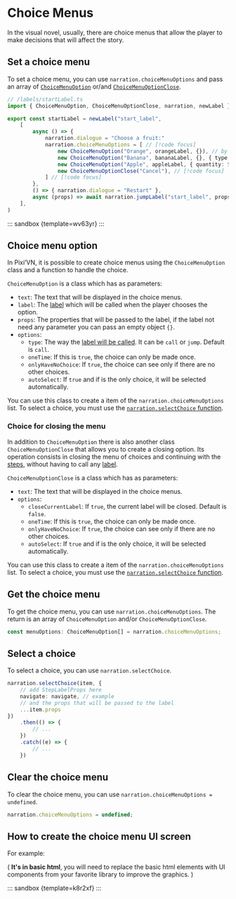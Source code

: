 # Choice Menus

In the visual novel, usually, there are choice menus that allow the player to make decisions that will affect the story.

## Set a choice menu

To set a choice menu, you can use `narration.choiceMenuOptions` and pass an array of [`ChoiceMenuOption`](#choice-menu-option) or/and [`ChoiceMenuOptionClose`](#choice-for-closing-the-menu).

<!-- ::: react-sandbox {template=vite-react-ts previewHeight=400 coderHeight=749}

<<< @/snippets/react/index.css{#hidden}
<<< @/snippets/react/index.tsx{#hidden}
<<< @/snippets/react/App.tsx{#hidden}
<<< @/snippets/react/components/NextButton.tsx{prefix=#hidden/components/}
<<< @/snippets/react/components/BackButton.tsx{prefix=#hidden/components/}
<<< @/snippets/react/screens/NarrationScreen.tsx{prefix=#hidden/screens/}
<<< @/snippets/react/screens/modals/TextInput.tsx{prefix=#hidden/screens/modals/}
<<< @/snippets/react/screens/ChoiceMenu.tsx{prefix=#hidden/screens/}

```ts /labels/startLabel.ts [active]
import { ChoiceMenuOption, ChoiceMenuOptionClose, narration, newLabel } from "@drincs/pixi-vn"

export const startLabel = newLabel("start_label",
    [
        async () => {
            narration.dialogue = "Choose a fruit:"
            narration.choiceMenuOptions = [
                new ChoiceMenuOption("Orange", orangeLabel, {}), // by default, the label will be called by call
                new ChoiceMenuOption("Banana", bananaLabel, {}, { type: "jump" }),
                new ChoiceMenuOption("Apple", appleLabel, { quantity: 5 }, { type: "call" }),
                new ChoiceMenuOptionClose("Cancel"),
            ]
        },
        () => { narration.dialogue = "Restart" },
        async (props) => await narration.jumpLabel("start_label", props)
    ],
)

const appleLabel = newLabel<{ quantity: number }>("AppleLabel",
    [
        (props) => { narration.dialogue = `You have ${props?.quantity ?? 0} apples` },
    ]
)
const orangeLabel = newLabel("OrangeLabel",
    [
        () => { narration.dialogue = "You have an orange" }
    ]
)
const bananaLabel = newLabel("BananaLabel",
    [
        () => { narration.dialogue = "You have a banana" }
    ]
)
```

<<< @/snippets/react/use_query/useQueryInterface.ts{prefix=#hidden/use_query/}

::: -->

```ts
// /labels/startLabel.ts
import { ChoiceMenuOption, ChoiceMenuOptionClose, narration, newLabel } from "@drincs/pixi-vn"

export const startLabel = newLabel("start_label",
    [
        async () => {
            narration.dialogue = "Choose a fruit:"
            narration.choiceMenuOptions = [ // [!code focus]
                new ChoiceMenuOption("Orange", orangeLabel, {}), // by default, the label will be called by call // [!code focus]
                new ChoiceMenuOption("Banana", bananaLabel, {}, { type: "jump" }), // [!code focus]
                new ChoiceMenuOption("Apple", appleLabel, { quantity: 5 }, { type: "call" }), // [!code focus]
                new ChoiceMenuOptionClose("Cancel"), // [!code focus]
            ] // [!code focus]
        },
        () => { narration.dialogue = "Restart" },
        async (props) => await narration.jumpLabel("start_label", props)
    ],
)
```

::: sandbox {template=wv63yr}
:::

## Choice menu option

In Pixi’VN, it is possible to create choice menus using the `ChoiceMenuOption` class and a function to handle the choice.

`ChoiceMenuOption` is a class which has as parameters:

* `text`: The text that will be displayed in the choice menus.
* `label`: The [label](/start/labels#label) which will be called when the player chooses the option.
* `props`: The properties that will be passed to the label, if the label not need any parameter you can pass an empty object `{}`.
* `options`:
  * `type`: The way the [label will be called](/start/labels#run-a-label). It can be `call` or `jump`. Default is `call`.
  * `oneTime`: If this is `true`, the choice can only be made once.
  * `onlyHaveNoChoice`: If `true`, the choice can see only if there are no other choices.
  * `autoSelect`: If `true` and if is the only choice, it will be selected automatically.

You can use this class to create a item of the `narration.choiceMenuOptions` list. To select a choice, you must use the [`narration.selectChoice` function](#select-a-choice).

### Choice for closing the menu

In addition to `ChoiceMenuOption` there is also another class `ChoiceMenuOptionClose` that allows you to create a closing option. Its operation consists in closing the menu of choices and continuing with the [steps](/start/labels.md), without having to call any [label](/start/labels.md#label).

`ChoiceMenuOptionClose` is a class which has as parameters:

* `text`: The text that will be displayed in the choice menus.
* `options`:
  * `closeCurrentLabel`: If `true`, the current label will be closed. Default is `false`.
  * `oneTime`: If this is `true`, the choice can only be made once.
  * `onlyHaveNoChoice`: If `true`, the choice can see only if there are no other choices.
  * `autoSelect`: If `true` and if is the only choice, it will be selected automatically.

You can use this class to create a item of the `narration.choiceMenuOptions` list. To select a choice, you must use the [`narration.selectChoice` function](#select-a-choice).

## Get the choice menu

To get the choice menu, you can use `narration.choiceMenuOptions`. The return is an array of `ChoiceMenuOption` and/or `ChoiceMenuOptionClose`.

```typescript
const menuOptions: ChoiceMenuOption[] = narration.choiceMenuOptions;
```

## Select a choice

To select a choice, you can use `narration.selectChoice`.

```typescript
narration.selectChoice(item, {
    // add StepLabelProps here
    navigate: navigate, // example
    // and the props that will be passed to the label
    ...item.props
})
    .then(() => {
        // ...
    })
    .catch((e) => {
        // ...
    })
```

## Clear the choice menu

To clear the choice menu, you can use `narration.choiceMenuOptions = undefined`.

```typescript
narration.choiceMenuOptions = undefined;
```

## How to create the choice menu UI screen

For example:

( **It's in basic html**, you will need to replace the basic html elements with UI components from your favorite library to improve the graphics. )

<!-- ::: react-sandbox {template=vite-react-ts previewHeight=400 coderHeight=512}

<<< @/snippets/react/index.css{#hidden}
<<< @/snippets/react/index.tsx{#hidden}
<<< @/snippets/react/App.tsx{#hidden}
<<< @/snippets/react/components/NextButton.tsx{prefix=#hidden/components/}
<<< @/snippets/react/components/BackButton.tsx{prefix=#hidden/components/}
<<< @/snippets/react/screens/NarrationScreen.tsx{prefix=#hidden/screens/}
<<< @/snippets/react/screens/modals/TextInput.tsx{prefix=#hidden/screens/modals/}
<<< @/snippets/react/screens/ChoiceMenu.tsx{prefix=#active/screens/}

```ts /labels/startLabel.ts
import { canvas, ChoiceMenuOption, narration, newLabel, showImage, Assets } from "@drincs/pixi-vn"

export const startLabel = newLabel("start_label",
    [
        async () => {
            narration.choiceMenuOptions = [
                new ChoiceMenuOption("Helmlok", helmlokLabel, {}),
                new ChoiceMenuOption("Skully", skullyLabel, {}),
            ]
        },
        async (props) => await narration.jumpLabel("start_label", props),
    ],
    {
        onLoadStep: async () => {
            Assets.load('https://pixijs.com/assets/skully.png')
            Assets.load('https://pixijs.com/assets/helmlok.png')
        }
    }
)

const helmlokLabel = newLabel("helmlok_label",
    [
        async (props) => {
            canvas.clear()
            await showImage('skully', 'https://pixijs.com/assets/skully.png')
            narration.jumpLabel(startLabel, props)
        },
    ]
)

const skullyLabel = newLabel("skully_label",
    [
        async (props) => {
            canvas.clear()
            await showImage('helmlok', 'https://pixijs.com/assets/helmlok.png')
            narration.jumpLabel(startLabel, props)
        },
    ]
)
```

<<< @/snippets/react/use_query/useQueryInterface.ts{prefix=#readOnly/use_query/}

::: -->

::: sandbox {template=k8r2xf}
:::

